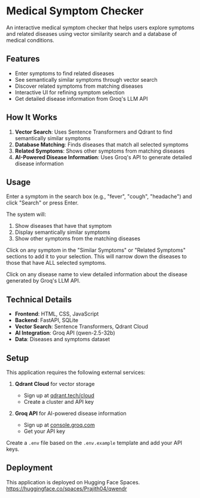 # Medical Symptom Checker

An interactive medical symptom checker that helps users explore symptoms and related diseases using vector similarity search and a database of medical conditions.

## Features

- Enter symptoms to find related diseases
- See semantically similar symptoms through vector search
- Discover related symptoms from matching diseases
- Interactive UI for refining symptom selection
- Get detailed disease information from Groq's LLM API

## How It Works

1. **Vector Search**: Uses Sentence Transformers and Qdrant to find semantically similar symptoms
2. **Database Matching**: Finds diseases that match all selected symptoms
3. **Related Symptoms**: Shows other symptoms from matching diseases
4. **AI-Powered Disease Information**: Uses Groq's API to generate detailed disease information

## Usage

Enter a symptom in the search box (e.g., "fever", "cough", "headache") and click "Search" or press Enter.

The system will:
1. Show diseases that have that symptom
2. Display semantically similar symptoms
3. Show other symptoms from the matching diseases

Click on any symptom in the "Similar Symptoms" or "Related Symptoms" sections to add it to your selection. This will narrow down the diseases to those that have ALL selected symptoms.

Click on any disease name to view detailed information about the disease generated by Groq's LLM API.

## Technical Details

- **Frontend**: HTML, CSS, JavaScript
- **Backend**: FastAPI, SQLite
- **Vector Search**: Sentence Transformers, Qdrant Cloud
- **AI Integration**: Groq API (qwen-2.5-32b)
- **Data**: Diseases and symptoms dataset

## Setup

This application requires the following external services:

1. **Qdrant Cloud** for vector storage
   - Sign up at [qdrant.tech/cloud](https://qdrant.tech/cloud)
   - Create a cluster and API key

2. **Groq API** for AI-powered disease information
   - Sign up at [console.groq.com](https://console.groq.com)
   - Get your API key

Create a `.env` file based on the `.env.example` template and add your API keys.

## Deployment

This application is deployed on Hugging Face Spaces.
https://huggingface.co/spaces/Prajith04/qwendr
